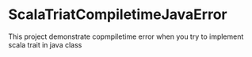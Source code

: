 ScalaTriatCompiletimeJavaError
==============================
This project demonstrate copmpiletime error when you try to implement scala trait in java class
